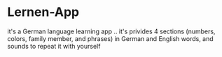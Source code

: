 # Lernen-App

it's a German language learning app .. it's privides 4 sections (numbers, colors, family member, and phrases) in German and English words, and sounds to repeat it with yourself
